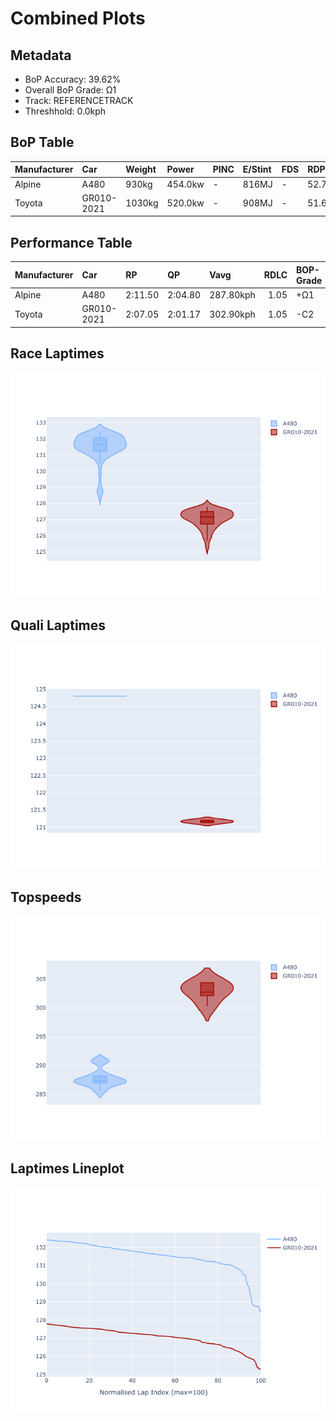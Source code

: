 # Combined Plots

## Metadata

- BoP Accuracy: 39.62%
- Overall BoP Grade: Ω1
- Track: REFERENCETRACK
- Threshhold: 0.0kph

## BoP Table
| Manufacturer   | Car        | Weight   | Power   | PINC   | E/Stint   | FDS   | RDP    | QDP     | TDP   |
|:---------------|:-----------|:---------|:--------|:-------|:----------|:------|:-------|:--------|:------|
| Alpine         | A480       | 930kg    | 454.0kw | -      | 816MJ     | -     | 52.70% | 100.00% | 4.84% |
| Toyota         | GR010-2021 | 1030kg   | 520.0kw | -      | 908MJ     | -     | 51.62% | 40.00%  | 0.98% |

## Performance Table
| Manufacturer   | Car        | RP      | QP      | Vavg      |   RDLC | BOP-Grade   | Match   |
|:---------------|:-----------|:--------|:--------|:----------|-------:|:------------|:--------|
| Alpine         | A480       | 2:11.50 | 2:04.80 | 287.80kph |   1.05 | +Ω1         | 7.09%   |
| Toyota         | GR010-2021 | 2:07.05 | 2:01.17 | 302.90kph |   1.05 | -C2         | 72.16%  |

## Race Laptimes
![Race Laptimes](images/race_violin.png)

## Quali Laptimes
![Quali Laptimes](images/quali_violin.png)

## Topspeeds
![Topspeeds](images/topspeed_violin.png)

## Laptimes Lineplot
![Laptimes Lineplot](images/laptime_line.png)

